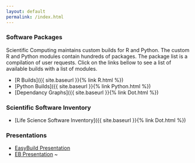 ```yaml
---
layout: default
permalink: /index.html
---
```


### Software Packages
Scientific Computing maintains custom builds for R and Python. The
custom R and Python modules contain hundreds of packages. The package
list is a compilation of user requests.  Click on the links
bellow to see a list of available builds with a list of modules.

 - [R Builds]({{ site.baseurl }}{% link R.html %})
 - [Python Builds]({{ site.baseurl }}{% link Python.html %})
 - [Dependancy Graphs]({{ site.baseurl }}{% link Dot.html %})

### Scientific Software Inventory

 - [Life Science Software Inventory]({{ site.baseurl }}{% link Dot.html %})

### Presentations 

 - [EasyBuild Presentation](/presentation/EasyBuild_Presentation) 
 - [EB Presentation](/presentation/EB_Presentation)
~
